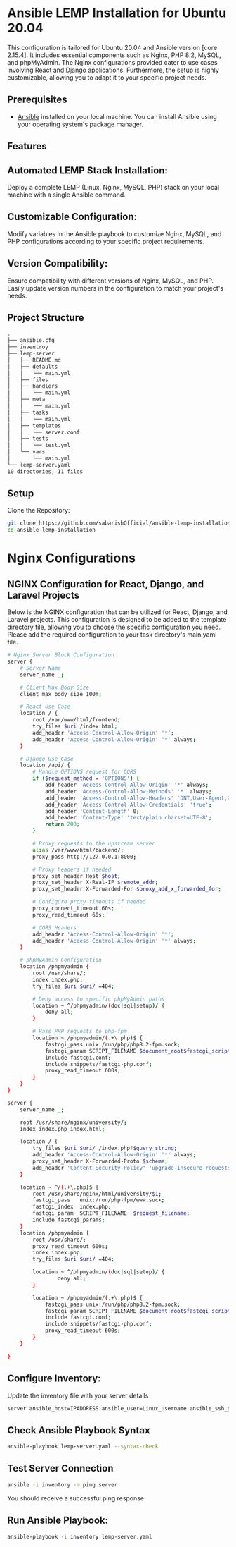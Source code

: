 # Ansible LEMP Installation for Ubuntu 20.04

This configuration is tailored for Ubuntu 20.04 and Ansible version [core 2.15.4]. It includes essential components such as Nginx, PHP 8.2, MySQL, and phpMyAdmin. The Nginx configurations provided cater to use cases involving React and Django applications. Furthermore, the setup is highly customizable, allowing you to adapt it to your specific project needs.

## Prerequisites

- [Ansible](https://www.ansible.com/) installed on your local machine. You can install Ansible using your operating system's package manager.

## Features
## Automated LEMP Stack Installation:

Deploy a complete LEMP (Linux, Nginx, MySQL, PHP) stack on your local machine with a single Ansible command.

## Customizable Configuration:
Modify variables in the Ansible playbook to customize Nginx, MySQL, and PHP configurations according to your specific project requirements.

## Version Compatibility:
Ensure compatibility with different versions of Nginx, MySQL, and PHP. Easily update version numbers in the configuration to match your project's needs.
## Project Structure

```bash
.
├── ansible.cfg
├── inventroy
├── lemp-server
│   ├── README.md
│   ├── defaults
│   │   └── main.yml
│   ├── files
│   ├── handlers
│   │   └── main.yml
│   ├── meta
│   │   └── main.yml
│   ├── tasks
│   │   └── main.yml
│   ├── templates
│   │   └── server.conf
│   ├── tests
│   │   └── test.yml
│   └── vars
│       └── main.yml
└── lemp-server.yaml
10 directories, 11 files
```


## Setup

Clone the Repository:
```bash
git clone https://github.com/sabarishOfficial/ansible-lemp-installation.git
cd ansible-lemp-installation
```
# Nginx Configurations
## NGINX Configuration for React, Django, and Laravel Projects

Below is the NGINX configuration that can be utilized for React, Django, and Laravel projects. This configuration is designed to be added to the template directory file, allowing you to choose the specific configuration you need. Please add the required configuration to your task directory's main.yaml file.
```bash
# Nginx Server Block Configuration
server {
    # Server Name
    server_name _;

    # Client Max Body Size
    client_max_body_size 100m;

    # React Use Case
    location / {
        root /var/www/html/frontend;
        try_files $uri /index.html;
        add_header 'Access-Control-Allow-Origin' '*';
        add_header 'Access-Control-Allow-Origin' '*' always;
    }

    # Django Use Case
    location /api/ {
        # Handle OPTIONS request for CORS
        if ($request_method = 'OPTIONS') {
            add_header 'Access-Control-Allow-Origin' '*' always;
            add_header 'Access-Control-Allow-Methods' '*' always;
            add_header 'Access-Control-Allow-Headers' 'DNT,User-Agent,X-Requested-With,If-Modified-Since,Cache-Control,Content-Type,Range,*' always;
            add_header 'Access-Control-Allow-Credentials' 'true';
            add_header 'Content-Length' 0;
            add_header 'Content-Type' 'text/plain charset=UTF-8';
            return 200;
        }

        # Proxy requests to the upstream server
        alias /var/www/html/backend/;
        proxy_pass http://127.0.0.1:8000;

        # Proxy headers if needed
        proxy_set_header Host $host;
        proxy_set_header X-Real-IP $remote_addr;
        proxy_set_header X-Forwarded-For $proxy_add_x_forwarded_for;

        # Configure proxy timeouts if needed
        proxy_connect_timeout 60s;
        proxy_read_timeout 60s;

        # CORS Headers
        add_header 'Access-Control-Allow-Origin' '*';
        add_header 'Access-Control-Allow-Origin' '*' always;
    }

    # phpMyAdmin Configuration
    location /phpmyadmin {
        root /usr/share/;
        index index.php;
        try_files $uri $uri/ =404;

        # Deny access to specific phpMyAdmin paths
        location ~ ^/phpmyadmin/(doc|sql|setup)/ {
            deny all;
        }

        # Pass PHP requests to php-fpm
        location ~ /phpmyadmin/(.+\.php)$ {
            fastcgi_pass unix:/run/php/php8.2-fpm.sock;
            fastcgi_param SCRIPT_FILENAME $document_root$fastcgi_script_name;
            include fastcgi.conf;
            include snippets/fastcgi-php.conf;
            proxy_read_timeout 600s;
        }
    }
}
```
```bash
server {
    server_name _;

    root /usr/share/nginx/university/;
    index index.php index.html;

    location / {
        try_files $uri $uri/ /index.php?$query_string;
        add_header 'Access-Control-Allow-Origin' '*' always;
        proxy_set_header X-Forwarded-Proto $scheme;
        add_header 'Content-Security-Policy' 'upgrade-insecure-requests';
    }

    location ~ ^/(.+\.php)$ {
        root /usr/share/nginx/html/university/$1;
        fastcgi_pass   unix:/run/php-fpm/www.sock;
        fastcgi_index  index.php;
        fastcgi_param  SCRIPT_FILENAME  $request_filename;
        include fastcgi_params;
    }
    location /phpmyadmin {
        root /usr/share/;
        proxy_read_timeout 600s;
        index index.php;
        try_files $uri $uri/ =404;

        location ~ ^/phpmyadmin/(doc|sql|setup)/ {
                deny all;
        }

        location ~ /phpmyadmin/(.+\.php)$ {
            fastcgi_pass unix:/run/php/php8.2-fpm.sock;
            fastcgi_param SCRIPT_FILENAME $document_root$fastcgi_script_name;
            include fastcgi.conf;
            include snippets/fastcgi-php.conf;
            proxy_read_timeout 600s;
        }
    }

}
```
## Configure Inventory:

Update the inventory file with your server details
```bash
server ansible_host=IPADDRESS ansible_user=Linux_username ansible_ssh_private_key_file=example.pem
```
## Check Ansible Playbook Syntax
```bash
ansible-playbook lemp-server.yaml --syntax-check
```
## Test Server Connection
```bash
ansible -i inventory -m ping server
```
You should receive a successful ping response

## Run Ansible Playbook:
```bash
ansible-playbook -i inventory lemp-server.yaml
```

